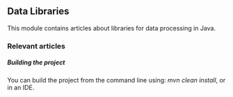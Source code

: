 ## Data Libraries

This module contains articles about libraries for data processing in Java.

### Relevant articles


##### Building the project
You can build the project from the command line using: *mvn clean install*, or in an IDE. 